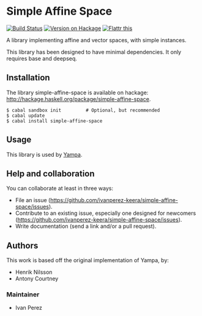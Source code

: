# Simple Affine Space


[![Build Status](https://travis-ci.org/ivanperez-keera/simple-affine-space.svg?branch=master)](https://travis-ci.org/ivanperez-keera/simple-affine-space)
[![Version on Hackage](https://img.shields.io/hackage/v/simple-affine-space.svg)](https://hackage.haskell.org/package/simple-affine-space)
[![Flattr this](http://api.flattr.com/button/flattr-badge-large.png "Flattr This!")](https://flattr.com/submit/auto?user_id=ivanperez-keera&url=https://github.com/ivanperez-keera/simple-affine-space&title=simple-affine-space&language=&tags=github&category=software)

A library implementing affine and vector spaces, with simple instances.

This library has been designed to have minimal dependencies. It only requires
base and deepseq.


## Installation

The library simple-affine-space is available on hackage: http://hackage.haskell.org/package/simple-affine-space.

```
$ cabal sandbox init         # Optional, but recommended
$ cabal update
$ cabal install simple-affine-space
```

## Usage

This library is used by [Yampa](https://github.com/ivanperez-keera/Yampa).

## Help and collaboration

You can collaborate at least in three ways:

* File an issue (https://github.com/ivanperez-keera/simple-affine-space/issues).
* Contribute to an existing issue, especially one designed for newcomers (https://github.com/ivanperez-keera/simple-affine-space/issues).
* Write documentation (send a link and/or a pull request).

## Authors

This work is based off the original implementation of Yampa, by:

* Henrik Nilsson
* Antony Courtney

### Maintainer

* Ivan Perez
